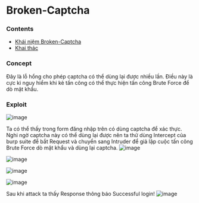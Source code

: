 # Broken-Captcha
### Contents
- [Khái niệm Broken-Captcha](https://github.com/chi442000/broken-captcha#Concept)
- [Khai thác](https://github.com/chi442000/broken-captcha#exploit)
### Concept
Đây là lỗ hổng cho phép captcha có thể dùng lại được nhiều lần. Điều này là cực kì nguy hiểm khi kẻ tấn công có thể thực hiện tấn công Brute Force để dò mật khẩu.
### Exploit

![image](https://github.com/chi442000/Broken-Captcha/assets/84699930/9fda8014-9592-48ef-a2a6-afd34da12cf1)

Ta có thể thấy trong form đăng nhập trên có dùng captcha để xác thực. Nghi ngờ captcha này có thể dùng lại được nên ta thử dùng Intercept của burp suite để bắt Request và chuyển sang Intruder để giả lập cuộc tấn công Brute Force dò mật khẩu và dùng lại captcha. 
![image](https://github.com/chi442000/Broken-Captcha/assets/84699930/6dd228c4-896f-45a4-8dbd-e6d5ec45c90c)

![image](https://github.com/chi442000/Broken-Captcha/assets/84699930/180ed071-bc98-4aa1-8387-ad2da8173615)

![image](https://github.com/chi442000/Broken-Captcha/assets/84699930/066f7657-5927-4144-9833-9b9fa9456503)

![image](https://github.com/chi442000/Broken-Captcha/assets/84699930/77a98de5-ad87-4f47-94b5-6564922d748c)

Sau khi attack ta thấy Response thông báo Successful login!
![image](https://github.com/chi442000/Broken-Captcha/assets/84699930/648ee4ca-1479-4058-8f89-ba0f736c776b)





